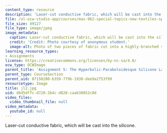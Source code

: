 ```yaml
---
content_type: resource
description: 'Laser-cut conductive fabric, which will be cast into the silicone. '
file: /ol-ocw-studio-app/courses/mas-962-special-topics-new-textiles-spring-2010/d6d5dffcd7202b4cd828caa630852c0d_jl2.jpg
file_size: 49127
file_type: image/jpeg
image_metadata:
  caption: Laser-cut conductive fabric, which will be cast into the silicone.
  credit: 'Credit: Photo courtesy of anonymous student.'
  image-alt: Photo of two pieces of fabric cut into a highly-branched shape.
learning_resource_types:
- Assignments
license: https://creativecommons.org/licenses/by-nc-sa/4.0/
ocw_type: OCWImage
parent_title: 'Assignment 5: The Hyperbolic-Paraboloidesque Silicone Lamp'
parent_type: CourseSection
parent_uid: 07150280-b359-779b-1938-dee9a2f53f99
resourcetype: Image
title: jl2.jpg
uid: d6d5dffc-d720-2b4c-d828-caa630852c0d
video_files:
  video_thumbnail_file: null
video_metadata:
  youtube_id: null
---
```

Laser-cut conductive fabric, which will be cast into the silicone. 
